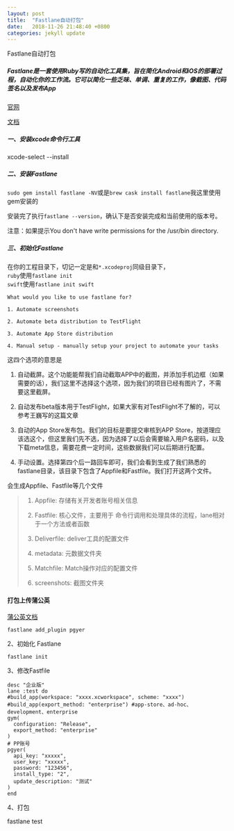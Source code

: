 ```yaml
---
layout: post
title:  "Fastlane自动打包"
date:   2018-11-26 21:48:40 +0800
categories: jekyll update
---
```


Fastlane自动打包

##### Fastlane是一套使用Ruby写的自动化工具集，旨在简化Android和iOS的部署过程，自动化你的工作流。它可以简化一些乏味、单调、重复的工作，像截图、代码签名以及发布App

[官网](https://link.jianshu.com/?t=https%3A%2F%2Ffastlane.tools%2F)

[文档](https://link.jianshu.com/?t=https%3A%2F%2Fdocs.fastlane.tools)

##### 一、安装xcode命令行工具

xcode-select --install

##### 二、安装Fastlane

`sudo gem install fastlane -NV`或是`brew cask install fastlane`我这里使用gem安装的

安装完了执行`fastlane --version`，确认下是否安装完成和当前使用的版本号。

注意：如果提示You don't have write permissions for the /usr/bin directory.

##### 三、初始化Fastlane

在你的工程目录下，切记一定是和`*.xcodeproj`同级目录下，  
`ruby`使用`fastlane init`  
`swift`使用`fastlane init swift`

```
What would you like to use fastlane for?

1. Automate screenshots

2. Automate beta distribution to TestFlight

3. Automate App Store distribution

4. Manual setup - manually setup your project to automate your tasks
```

这四个选项的意思是

1. 自动截屏。这个功能能帮我们自动截取APP中的截图，并添加手机边框（如果需要的话），我们这里不选择这个选项，因为我们的项目已经有图片了，不需要这里截屏。

2. 自动发布beta版本用于TestFlight，如果大家有对TestFlight不了解的，可以参考王巍写的这篇文章

3. 自动的App Store发布包。我们的目标是要提交审核到APP Store，按道理应该选这个，但这里我们先不选，因为选择了以后会需要输入用户名密码，以及下载meta信息，需要花费一定时间，这些数据我们可以后期进行配置。

4. 手动设置。选择第四个后一路回车即可，我们会看到生成了我们熟悉的fastlane目录，该目录下包含了Appfile和Fastfile。我们打开这两个文件。

会生成Appfile、Fastfile等几个文件

> 1. Appfile: 存储有关开发者账号相关信息
>
> 2. Fastfile: 核心文件，主要用于 命令行调用和处理具体的流程，lane相对于一个方法或者函数
>
> 3. Deliverfile: deliver工具的配置文件
>
> 4. metadata: 元数据文件夹
>
> 5. Matchfile: Match操作对应的配置文件
>
> 6. screenshots: 截图文件夹

#### 打包上传蒲公英

[蒲公英文档](https://link.jianshu.com/?t=https%3A%2F%2Fwww.pgyer.com%2Fdoc%2Fview%2Ffastlane)

```
fastlane add_plugin pgyer
```

2、初始化 Fastlane

```
fastlane init
```

3、修改Fastfile

    desc "企业版"
    lane :test do
    #build_app(workspace: "xxxx.xcworkspace", scheme: "xxxx")
    #build_app(export_method: "enterprise") #app-store、ad-hoc、development、enterprise
    gym(
      configuration: "Release",
      export_method: "enterprise"
    )
    # PP账号
    pgyer(
      api_key: "xxxxx",
      user_key: "xxxxx",
      password: "123456",
      install_type: "2",
      update_description: "测试"
    )
    end

4、打包

fastlane test
